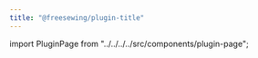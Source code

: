```yaml
---
title: "@freesewing/plugin-title"
---
```


import PluginPage from "../../../../src/components/plugin-page";

<PluginPage plugin="title" />
